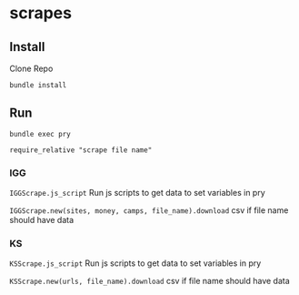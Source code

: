 # scrapes

## Install
Clone Repo

`bundle install`

## Run

`bundle exec pry`

`require_relative "scrape file name"`
### IGG

`IGGScrape.js_script`
Run js scripts to get data to set variables in pry

`IGGScrape.new(sites, money, camps, file_name).download`
csv if file name should have data
### KS

`KSScrape.js_script`
Run js scripts to get data to set variables in pry

`KSScrape.new(urls, file_name).download`
csv if file name should have data
